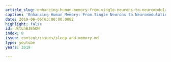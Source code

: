 ```yaml
---
article_slug: enhancing-human-memory-from-single-neurons-to-neuromodulation
caption: 'Enhancing Human Memory: From Single Neurons to Neuromodulation'
date: 2019-06-06T03:00:00.000Z
highlight: false
id: UktLhBJEhOM
index: 0
issue: content/issues/sleep-and-memory.md
type: youtube
years: 2019

---
```

